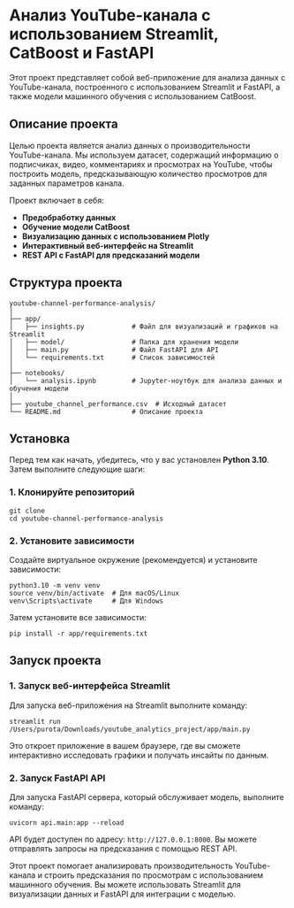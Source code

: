 
# Анализ YouTube-канала с использованием Streamlit, CatBoost и FastAPI

Этот проект представляет собой веб-приложение для анализа данных с YouTube-канала, построенного с использованием Streamlit и FastAPI, а также модели машинного обучения с использованием CatBoost.

## Описание проекта

Целью проекта является анализ данных о производительности YouTube-канала. Мы используем датасет, содержащий информацию о подписчиках, видео, комментариях и просмотрах на YouTube, чтобы построить модель, предсказывающую количество просмотров для заданных параметров канала.

Проект включает в себя:
- **Предобработку данных**
- **Обучение модели CatBoost**
- **Визуализацию данных с использованием Plotly**
- **Интерактивный веб-интерфейс на Streamlit**
- **REST API с FastAPI для предсказаний модели**

## Структура проекта

```
youtube-channel-performance-analysis/
│
├── app/
│   ├── insights.py            # Файл для визуализаций и графиков на Streamlit
│   ├── model/                 # Папка для хранения модели
│   ├── main.py                # Файл FastAPI для API
│   └── requirements.txt       # Список зависимостей
│
├── notebooks/
│   └── analysis.ipynb         # Jupyter-ноутбук для анализа данных и обучения модели
│
├── youtube_channel_performance.csv  # Исходный датасет
└── README.md                  # Описание проекта
```

## Установка

Перед тем как начать, убедитесь, что у вас установлен **Python 3.10**. Затем выполните следующие шаги:

### 1. Клонируйте репозиторий

```
git clone 
cd youtube-channel-performance-analysis
```

### 2. Установите зависимости

Создайте виртуальное окружение (рекомендуется) и установите зависимости:

```
python3.10 -m venv venv
source venv/bin/activate  # Для macOS/Linux
venv\Scripts\activate     # Для Windows
```

Затем установите все зависимости:

```
pip install -r app/requirements.txt
```

## Запуск проекта

### 1. Запуск веб-интерфейса Streamlit

Для запуска веб-приложения на Streamlit выполните команду:

```
streamlit run /Users/purota/Downloads/youtube_analytics_project/app/main.py
```

Это откроет приложение в вашем браузере, где вы сможете интерактивно исследовать графики и получать инсайты по данным.

### 2. Запуск FastAPI API

Для запуска FastAPI сервера, который обслуживает модель, выполните команду:

```
uvicorn api.main:app --reload
```

API будет доступен по адресу: `http://127.0.0.1:8000`. Вы можете отправлять запросы на предсказания с помощью REST API.



Этот проект помогает анализировать производительность YouTube-канала и строить предсказания по просмотрам с использованием машинного обучения. Вы можете использовать Streamlit для визуализации данных и FastAPI для интеграции с моделью.

